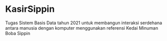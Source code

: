 # KasirSippin
Tugas Sistem Basis Data tahun 2021 untuk membangun interaksi serdehana antara manusia dengan komputer menggunakan referensi Kedai Minuman Boba Sippin
